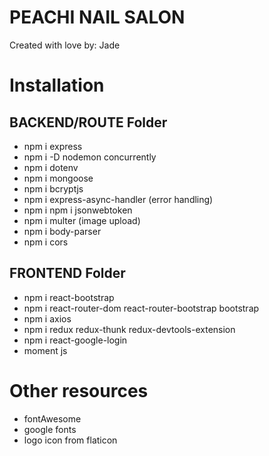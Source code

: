 # PEACHI NAIL SALON

Created with love by: Jade

# Installation

## BACKEND/ROUTE Folder

- npm i express
- npm i -D nodemon concurrently
- npm i dotenv
- npm i mongoose
- npm i bcryptjs
- npm i express-async-handler (error handling)
- npm i npm i jsonwebtoken
- npm i multer (image upload)
- npm i body-parser
- npm i cors

## FRONTEND Folder

- npm i react-bootstrap
- npm i react-router-dom react-router-bootstrap bootstrap
- npm i axios
- npm i redux redux-thunk redux-devtools-extension
- npm i react-google-login
- moment js

# Other resources

- fontAwesome
- google fonts
- logo icon from flaticon
